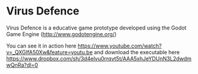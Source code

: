 Virus Defence
============

Virus Defence is a educative game prototype developed using the Godot Game Engine (http://www.godotengine.org/)

You can see it in action here https://www.youtube.com/watch?v=_QXGIfA50Xw&feature=youtu.be and download the executable here https://www.dropbox.com/sh/3d4elvu0rrqvt5t/AAA5xhJeYDUnN3L2dwdmwQnRa?dl=0

